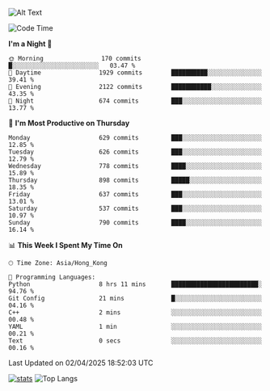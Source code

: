 ![Alt Text](https://media.tenor.com/3Gehha8RO-sAAAAC/goose-dance.gif)

<!--START_SECTION:waka-->
![Code Time](http://img.shields.io/badge/Code%20Time-439%20hrs%2019%20mins-blue)

**I'm a Night 🦉** 

```text
🌞 Morning                170 commits         █░░░░░░░░░░░░░░░░░░░░░░░░   03.47 % 
🌆 Daytime                1929 commits        ██████████░░░░░░░░░░░░░░░   39.41 % 
🌃 Evening                2122 commits        ███████████░░░░░░░░░░░░░░   43.35 % 
🌙 Night                  674 commits         ███░░░░░░░░░░░░░░░░░░░░░░   13.77 % 
```
📅 **I'm Most Productive on Thursday** 

```text
Monday                   629 commits         ███░░░░░░░░░░░░░░░░░░░░░░   12.85 % 
Tuesday                  626 commits         ███░░░░░░░░░░░░░░░░░░░░░░   12.79 % 
Wednesday                778 commits         ████░░░░░░░░░░░░░░░░░░░░░   15.89 % 
Thursday                 898 commits         █████░░░░░░░░░░░░░░░░░░░░   18.35 % 
Friday                   637 commits         ███░░░░░░░░░░░░░░░░░░░░░░   13.01 % 
Saturday                 537 commits         ███░░░░░░░░░░░░░░░░░░░░░░   10.97 % 
Sunday                   790 commits         ████░░░░░░░░░░░░░░░░░░░░░   16.14 % 
```


📊 **This Week I Spent My Time On** 

```text
🕑︎ Time Zone: Asia/Hong_Kong

💬 Programming Languages: 
Python                   8 hrs 11 mins       ████████████████████████░   94.76 % 
Git Config               21 mins             █░░░░░░░░░░░░░░░░░░░░░░░░   04.16 % 
C++                      2 mins              ░░░░░░░░░░░░░░░░░░░░░░░░░   00.48 % 
YAML                     1 min               ░░░░░░░░░░░░░░░░░░░░░░░░░   00.21 % 
Text                     0 secs              ░░░░░░░░░░░░░░░░░░░░░░░░░   00.16 % 
```


 Last Updated on 02/04/2025 18:52:03 UTC
<!--END_SECTION:waka-->
[![stats](https://github-readme-stats-rose-phi.vercel.app/api?username=jxncted&count_private=true)](https://github.com/jxncted/github-readme-stats)
![Top Langs](https://github-readme-stats-rose-phi.vercel.app/api/top-langs/?username=jxncted\&layout=compact&hide=c,assembly,jupyter%20notebook)
